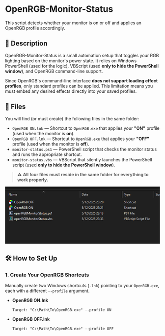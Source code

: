 # OpenRGB-Monitor-Status

This script detects whether your monitor is on or off and applies an OpenRGB profile accordingly.

## 📝 Description

OpenRGB-Monitor-Status is a small automation setup that toggles your RGB lighting based on the monitor's power state. It relies on Windows PowerShell (used for the logic), VBScript (used **only to hide the PowerShell window**), and OpenRGB command-line support.

Since OpenRGB's command-line interface **does not support loading effect profiles**, only standard profiles can be applied. This limitation means you must embed any desired effects directly into your saved profiles.

## 📁 Files

You will find (or must create) the following files in the same folder:

- `OpenRGB ON.lnk` — Shortcut to `OpenRGB.exe` that applies your **"ON"** profile (used when the monitor is **on**).
- `OpenRGB OFF.lnk` — Shortcut to `OpenRGB.exe` that applies your **"OFF"** profile (used when the monitor is **off**).
- `monitor-status.ps1` — PowerShell script that checks the monitor status and runs the appropriate shortcut.
- `monitor-status.vbs` — VBScript that silently launches the PowerShell script (used **only to hide the PowerShell window**).

> ⚠️ **All four files must reside in the same folder for everything to work properly.**

![same folder](images/same%20folder.png)

## 🛠️ How to Set Up

### 1. Create Your OpenRGB Shortcuts

Manually create two Windows shortcuts (`.lnk`) pointing to your `OpenRGB.exe`, each with a different `--profile` argument.

- **OpenRGB ON.lnk**
  ```text
  Target: "C:\Path\To\OpenRGB.exe" --profile ON
  
- **OpenRGB OFF.lnk**
  ```text
  Target: "C:\Path\To\OpenRGB.exe" --profile OFF
  
